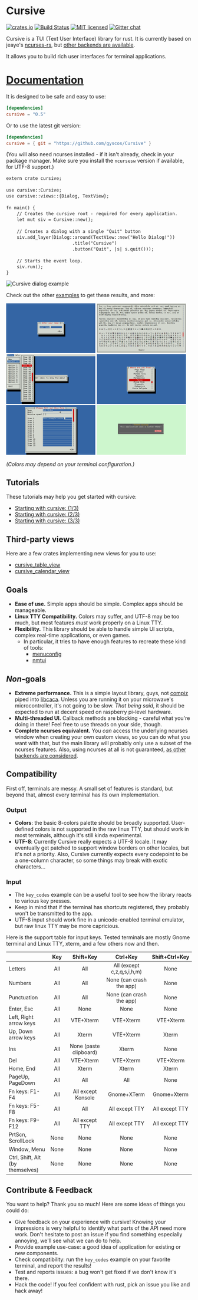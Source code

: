 # Cursive

[![crates.io](https://meritbadge.herokuapp.com/cursive)](https://crates.io/crates/cursive)
[![Build Status](https://travis-ci.org/gyscos/Cursive.svg?branch=master)](https://travis-ci.org/gyscos/Cursive)
[![MIT licensed](https://img.shields.io/badge/license-MIT-blue.svg)](./LICENSE)
[![Gitter chat](https://badges.gitter.im/gyscos/cursive.png)](https://gitter.im/cursive-rs/cursive)

Cursive is a TUI (Text User Interface) library for rust. It is currently based on jeaye's [ncurses-rs](https://github.com/jeaye/ncurses-rs), but [other backends are available](https://github.com/gyscos/Cursive/wiki/Backends).

It allows you to build rich user interfaces for terminal applications.

# [Documentation](http://gyscos.github.io/Cursive/cursive/index.html)

It is designed to be safe and easy to use:

```toml
[dependencies]
cursive = "0.5"
```

Or to use the latest git version:

```toml
[dependencies]
cursive = { git = "https://github.com/gyscos/Cursive" }
```

(You will also need ncurses installed - if it isn't already, check in your package manager. Make sure you install the `ncursesw` version if available, for UTF-8 support.)

```rust,no_run
extern crate cursive;

use cursive::Cursive;
use cursive::views::{Dialog, TextView};

fn main() {
    // Creates the cursive root - required for every application.
    let mut siv = Cursive::new();

    // Creates a dialog with a single "Quit" button
    siv.add_layer(Dialog::around(TextView::new("Hello Dialog!"))
                         .title("Cursive")
                         .button("Quit", |s| s.quit()));

    // Starts the event loop.
    siv.run();
}
```

![Cursive dialog example](https://raw.githubusercontent.com/Gyscos/Cursive/master/doc/cursive_example.png)

Check out the other [examples](https://github.com/gyscos/Cursive/tree/master/examples) to get these results, and more:

<div>
<a href="examples/edit.rs"><img src="doc/examples/edit.png" alt="edit.rs example", width="48%" /></a>
<a href="examples/lorem.rs"><img src="doc/examples/lorem.png" alt="lorem.rs example", width="48%" /></a>
<a href="examples/menubar.rs"><img src="doc/examples/menubar.png" alt="menubar.rs example", width="48%" /></a>
<a href="examples/select.rs"><img src="doc/examples/select.png" alt="select.rs example", width="48%" /></a>
<a href="examples/list_view.rs"><img src="doc/examples/list_view.png" alt="list_view.rs example", width="48%" /></a>
<a href="examples/theme.rs"><img src="doc/examples/theme.png" alt="theme.rs example", width="48%" /></a>
</div>

_(Colors may depend on your terminal configuration.)_

## Tutorials

These tutorials may help you get started with cursive:

* [Starting with cursive: (1/3)](https://github.com/gyscos/Cursive/tree/master/doc/tutorial_1.md)
* [Starting with cursive: (2/3)](https://github.com/gyscos/Cursive/tree/master/doc/tutorial_2.md)
* [Starting with cursive: (3/3)](https://github.com/gyscos/Cursive/tree/master/doc/tutorial_3.md)

## Third-party views

Here are a few crates implementing new views for you to use:

* [cursive_table_view](https://github.com/BonsaiDen/cursive_table_view)
* [cursive_calendar_view](https://github.com/BonsaiDen/cursive_calendar_view)

## Goals

* **Ease of use.** Simple apps should be simple. Complex apps should be manageable.
* **Linux TTY Compatibility.** Colors may suffer, and UTF-8 may be too much, but most features *must* work properly on a Linux TTY.
* **Flexibility.** This library should be able to handle simple UI scripts, complex real-time applications, or even games.
    * In particular, it tries to have enough features to recreate these kind of tools:
        * [menuconfig](http://en.wikipedia.org/wiki/Menuconfig#/media/File:Linux_x86_3.10.0-rc2_Kernel_Configuration.png)
        * [nmtui](https://access.redhat.com/documentation/en-US/Red_Hat_Enterprise_Linux/7/html/Networking_Guide/sec-Configure_a_Network_Team_Using_the_Text_User_Interface_nmtui.html)

## _Non_-goals

* **Extreme performance.** This is a simple layout library, guys, not [compiz](https://www.google.com/search?q=compiz&tbm=isch) piped into [libcaca](https://www.google.com/search?q=libcaca&tbm=isch). Unless you are running it on your microwave's microcontroller, it's not going to be slow. *That being said*, it should be expected to run at decent speed on raspberry pi-level hardware.
* **Multi-threaded UI.** Callback methods are blocking - careful what you're doing in there! Feel free to use threads on your side, though.
* **Complete ncurses equivalent.** You _can_ access the underlying ncurses window when creating your own custom views, so you can do what you want with that, but the main library will probably only use a subset of the ncurses features. Also, using ncurses at all is not guaranteed, [as other backends are considered](https://github.com/gyscos/Cursive/issues/34).

## Compatibility

First off, terminals are messy. A small set of features is standard, but beyond that, almost every terminal has its own implementation.

### Output

* **Colors**: the basic 8-colors palette should be broadly supported. User-defined colors is not supported in the raw linux TTY, but should work in most terminals, although it's still kinda experimental.
* **UTF-8**: Currently Cursive really expects a UTF-8 locale. It may eventually get patched to support window borders on other locales, but it's not a priority.
Also, Cursive currently expects every codepoint to be a one-column character, so some things may break with exotic characters...

### Input

* The `key_codes` example can be a useful tool to see how the library reacts to various key presses.
* Keep in mind that if the terminal has shortcuts registered, they probably won't be transmitted to the app.
* UTF-8 input should work fine in a unicode-enabled terminal emulator, but raw linux TTY may be more capricious.

Here is the support table for input keys. Tested terminals are mostly Gnome terminal and Linux TTY, xterm, and a few others now and then.

|                          | Key  | Shift+Key              | Ctrl+Key                   | Shift+Ctrl+Key  |
|--------------------------|:----:|:----------------------:|:--------------------------:|:---------------:|
| Letters                  | All  | All                    | All (except c,z,q,s,i,h,m) | None            |
| Numbers                  | All  | All                    | None (can crash the app)   | None            |
| Punctuation              | All  | All                    | None (can crash the app)   | None            |
| Enter, Esc               | All  | None                   | None                       | None            |
| Left, Right arrow keys   | All  | VTE+Xterm              | VTE+Xterm                  | VTE+Xterm       |
| Up, Down arrow keys      | All  | Xterm                  | VTE+Xterm                  | Xterm           |
| Ins                      | All  | None (paste clipboard) | Xterm                      | None            |
| Del                      | All  | VTE+Xterm              | VTE+Xterm                  | VTE+Xterm       |
| Home, End                | All  | Xterm                  | Xterm                      | Xterm           |
| PageUp, PageDown         | All  | All                    | All                        | None            |
| Fn keys: F1-F4           | All  | All except Konsole     | Gnome+XTerm                | Gnome+Xterm     |
| Fn keys: F5-F8           | All  | All                    | All except TTY             | All except TTY  |
| Fn keys: F9-F12          | All  | All except TTY         | All except TTY             | All except TTY  |
| PrtScn, ScrollLock       | None | None                   | None                       | None            |
| Window, Menu             | None | None                   | None                       | None            |
| Ctrl, Shift, Alt  (by themselves)          | None | None                   | None                       | None            |
## Contribute & Feedback

You want to help? Thank you so much! Here are some ideas of things you could do:

* Give feedback on your experience with cursive! Knowing your impressions is very
  helpful to identify what parts of the API need more work. Don't hesitate to
  post an issue if you find something especially annoying, we'll see what we can do to help.
* Provide example use-case: a good idea of application for existing or new components.
* Check compatibility: run the `key_codes` example on your favorite terminal, and report the results!
* Test and reports issues: a bug won't get fixed if we don't know it's there.
* Hack the code! If you feel confident with rust, pick an issue you like and hack away!
